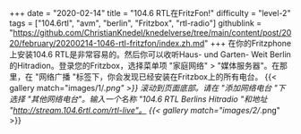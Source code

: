 +++
date = "2020-02-14"
title = "104.6 RTL在FritzFon!"
difficulty = "level-2"
tags = ["104.6rtl", "avm", "berlin", "Fritzbox", "rtl-radio"]
githublink = "https://github.com/ChristianKnedel/knedelverse/tree/main/content/post/2020/february/20200214-1046-rtl-fritzfon/index.zh.md"
+++
在你的Fritzphone上安装104.6 RTL是非常容易的。然后你可以收听Haus- und Garten- Weit Berlin的Hitradion。登录您的Fritzbox，选择菜单项 "家庭网络" > "媒体服务器"。在那里，在 "网络广播 "标签下，你会发现已经安装在Fritzbox上的所有电台。
{{< gallery match="images/1/*.png" >}}
滚动到页面底部。请在 "添加网络电台 "下选择 "其他网络电台"。输入一个名称 "104.6 RTL Berlins Hitradio "和地址 "http://stream.104.6rtl.com/rtl-live"。
{{< gallery match="images/2/*.png" >}}
